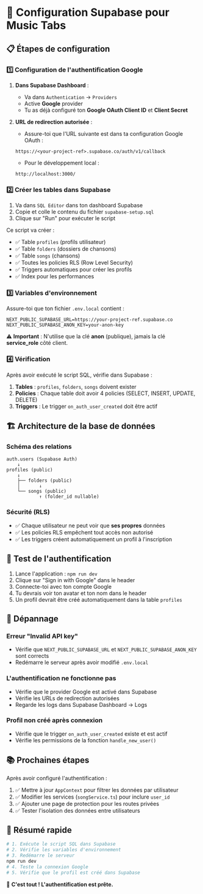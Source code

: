 # 🔐 Configuration Supabase pour Music Tabs

## 📋 **Étapes de configuration**

### 1️⃣ **Configuration de l'authentification Google**

1. **Dans Supabase Dashboard** :
   - Va dans `Authentication` → `Providers`
   - Active **Google** provider
   - Tu as déjà configuré ton **Google OAuth Client ID** et **Client Secret**

2. **URL de redirection autorisée** :
   - Assure-toi que l'URL suivante est dans ta configuration Google OAuth :
   ```
   https://<your-project-ref>.supabase.co/auth/v1/callback
   ```
   - Pour le développement local :
   ```
   http://localhost:3000/
   ```

### 2️⃣ **Créer les tables dans Supabase**

1. Va dans `SQL Editor` dans ton dashboard Supabase
2. Copie et colle le contenu du fichier `supabase-setup.sql`
3. Clique sur "Run" pour exécuter le script

Ce script va créer :
- ✅ Table `profiles` (profils utilisateur)
- ✅ Table `folders` (dossiers de chansons)
- ✅ Table `songs` (chansons)
- ✅ Toutes les policies RLS (Row Level Security)
- ✅ Triggers automatiques pour créer les profils
- ✅ Index pour les performances

### 3️⃣ **Variables d'environnement**

Assure-toi que ton fichier `.env.local` contient :

```env
NEXT_PUBLIC_SUPABASE_URL=https://your-project-ref.supabase.co
NEXT_PUBLIC_SUPABASE_ANON_KEY=your-anon-key
```

⚠️ **Important** : N'utilise que la clé **anon** (publique), jamais la clé **service_role** côté client.

### 4️⃣ **Vérification**

Après avoir exécuté le script SQL, vérifie dans Supabase :

1. **Tables** : `profiles`, `folders`, `songs` doivent exister
2. **Policies** : Chaque table doit avoir 4 policies (SELECT, INSERT, UPDATE, DELETE)
3. **Triggers** : Le trigger `on_auth_user_created` doit être actif

## 🏗️ **Architecture de la base de données**

### **Schéma des relations**

```
auth.users (Supabase Auth)
    ↓
profiles (public)
    ↓
    ├── folders (public)
    │       ↓
    └── songs (public)
            ↑ (folder_id nullable)
```

### **Sécurité (RLS)**

- ✅ Chaque utilisateur ne peut voir que **ses propres** données
- ✅ Les policies RLS empêchent tout accès non autorisé
- ✅ Les triggers créent automatiquement un profil à l'inscription

## 🧪 **Test de l'authentification**

1. Lance l'application : `npm run dev`
2. Clique sur "Sign in with Google" dans le header
3. Connecte-toi avec ton compte Google
4. Tu devrais voir ton avatar et ton nom dans le header
5. Un profil devrait être créé automatiquement dans la table `profiles`

## 🐛 **Dépannage**

### Erreur "Invalid API key"
- Vérifie que `NEXT_PUBLIC_SUPABASE_URL` et `NEXT_PUBLIC_SUPABASE_ANON_KEY` sont corrects
- Redémarre le serveur après avoir modifié `.env.local`

### L'authentification ne fonctionne pas
- Vérifie que le provider Google est activé dans Supabase
- Vérifie les URLs de redirection autorisées
- Regarde les logs dans Supabase Dashboard → Logs

### Profil non créé après connexion
- Vérifie que le trigger `on_auth_user_created` existe et est actif
- Vérifie les permissions de la fonction `handle_new_user()`

## 📚 **Prochaines étapes**

Après avoir configuré l'authentification :

1. ✅ Mettre à jour `AppContext` pour filtrer les données par utilisateur
2. ✅ Modifier les services (`songService.ts`) pour inclure `user_id`
3. ✅ Ajouter une page de protection pour les routes privées
4. ✅ Tester l'isolation des données entre utilisateurs

## 🎯 **Résumé rapide**

```bash
# 1. Exécute le script SQL dans Supabase
# 2. Vérifie les variables d'environnement
# 3. Redémarre le serveur
npm run dev
# 4. Teste la connexion Google
# 5. Vérifie que le profil est créé dans Supabase
```

🎉 **C'est tout ! L'authentification est prête.**

